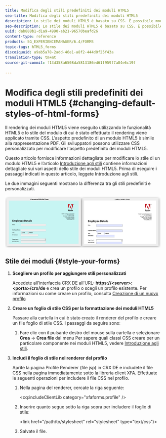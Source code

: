 ```yaml
---
title: Modifica degli stili predefiniti dei moduli HTML5
seo-title: Modifica degli stili predefiniti dei moduli HTML5
description: Lo stile dei moduli HTML5 è basato su CSS. È possibile modificare gli stili predefiniti del modulo.
seo-description: Lo stile dei moduli HTML5 è basato su CSS. È possibile modificare gli stili predefiniti del modulo.
uuid: dab888b1-d1a9-4990-ab21-96570beafd26
content-type: reference
products: SG_EXPERIENCEMANAGER/6.4/FORMS
topic-tags: hTML5_forms
discoiquuid: a9ab5a78-2add-46e1-a8f2-444d0f25f43a
translation-type: tm+mt
source-git-commit: f13d358a6508da5813186ed61f959f7a84e6c19f

---
```



# Modifica degli stili predefiniti dei moduli HTML5 {#changing-default-styles-of-html-forms}

Il rendering dei moduli HTML5 viene eseguito utilizzando le funzionalità HTML5 e lo stile del modulo di cui è stato effettuato il rendering viene applicato tramite CSS. L&#39;aspetto predefinito di un modulo HTML5 è simile alla rappresentazione PDF. Gli sviluppatori possono utilizzare CSS personalizzato per modificare l&#39;aspetto predefinito dei moduli HTML5.

Questo articolo fornisce informazioni dettagliate per modificare lo stile di un modulo HTML5 e l’articolo [Introduzione agli stili](/help/forms/using/css-styles.md) contiene informazioni dettagliate sui vari aspetti dello stile dei moduli HTML5. Prima di eseguire i passaggi indicati in questo articolo, leggete Introduzione agli stili.

Le due immagini seguenti mostrano la differenza tra gli stili predefiniti e personalizzati.

![picture-002-small](assets/pictures-002-small.png)

## Stile dei moduli {#style-your-forms}

1. **Scegliere un profilo per aggiungere stili personalizzati**

   Accedete all&#39;interfaccia CRX DE all&#39;URL: **https://&lt;server>:&lt;porta>/crx/de** e crea un profilo o scegli un profilo esistente. Per informazioni su come creare un profilo, consulta [Creazione di un nuovo profilo](/help/forms/using/custom-profile.md)

1. **Creare un foglio di stile CSS per la formattazione dei moduli HTML5**

   Passare alla cartella in cui è stato creato il renderer del profilo e creare un file foglio di stile CSS. I passaggi da seguire sono:

   1. Fare clic con il pulsante destro del mouse sulla cartella e selezionare **Crea** -> **Crea file** dal menu
   Per sapere quali classi CSS creare per un particolare componente nei moduli HTML5, vedere [Introduzione agli stili](/help/forms/using/css-styles.md).

1. **Includi il foglio di stile nel renderer del profilo**

   Aprite la pagina Profile Renderer (file jsp) in CRX DE e includete il file CSS nella pagina immediatamente sotto la libreria client XFA. Effettuate le seguenti operazioni per includere il file CSS nel profilo.

   1. Nella pagina del renderer, cercate la riga seguente:

      &lt;cq:includeClientLib category=&quot;xfaforms.profile&quot; />

   1. Inserire quanto segue sotto la riga sopra per includere il foglio di stile:

      &lt;link href=&quot;/path/to/stylesheet&quot; rel=&quot;stylesheet&quot; type=&quot;text/css&quot;/>

   1. Salvate il file.


